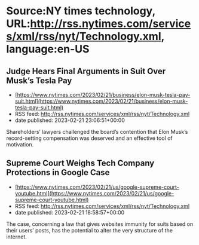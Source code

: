 # Source:NY times technology, URL:http://rss.nytimes.com/services/xml/rss/nyt/Technology.xml, language:en-US

## Judge Hears Final Arguments in Suit Over Musk’s Tesla Pay
 - [https://www.nytimes.com/2023/02/21/business/elon-musk-tesla-pay-suit.html](https://www.nytimes.com/2023/02/21/business/elon-musk-tesla-pay-suit.html)
 - RSS feed: http://rss.nytimes.com/services/xml/rss/nyt/Technology.xml
 - date published: 2023-02-21 23:06:51+00:00

Shareholders’ lawyers challenged the board’s contention that Elon Musk’s record-setting compensation was deserved and an effective tool of motivation.

## Supreme Court Weighs Tech Company Protections in Google Case
 - [https://www.nytimes.com/2023/02/21/us/google-supreme-court-youtube.html](https://www.nytimes.com/2023/02/21/us/google-supreme-court-youtube.html)
 - RSS feed: http://rss.nytimes.com/services/xml/rss/nyt/Technology.xml
 - date published: 2023-02-21 18:58:57+00:00

The case, concerning a law that gives websites immunity for suits based on their users’ posts, has the potential to alter the very structure of the internet.

